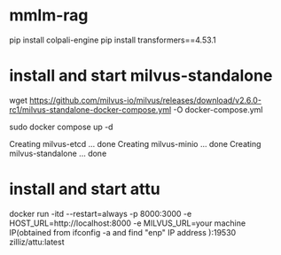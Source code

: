 # mmlm-rag
pip install colpali-engine
pip install transformers==4.53.1
# install and start milvus-standalone
wget https://github.com/milvus-io/milvus/releases/download/v2.6.0-rc1/milvus-standalone-docker-compose.yml -O docker-compose.yml

sudo docker compose up -d

Creating milvus-etcd  ... done
Creating milvus-minio ... done
Creating milvus-standalone ... done

# install and start attu
docker run -itd --restart=always -p 8000:3000 -e HOST_URL=http://localhost:8000 -e MILVUS_URL=your machine IP(obtained from ifconfig -a and find "enp" IP address ):19530 zilliz/attu:latest